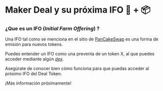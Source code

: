 # Maker Deal y su próxima IFO 🥞 + 📦

### ¿Que es un IFO (_Initial Farm Offering_) ?
 Una IFO tal como se menciona en el sitio de [PanCakeSwap](https://docs.pancakeswap.finance/products/ifo-initial-farm-offering/ifo-initial-farm-offering) es una forma de emisión para nuevos tokens. 

 Puedes entender un IFO como una preventa de un token X, al que puedes acceder mediante algún [_dex_](https://academy.bit2me.com/exchange-descentralizado-dex/).

 Asegúrate de conocer bien cómo funciona para que puedas acceder al próximo IFO del Deal Token. 

 ¡Más información próximamente!